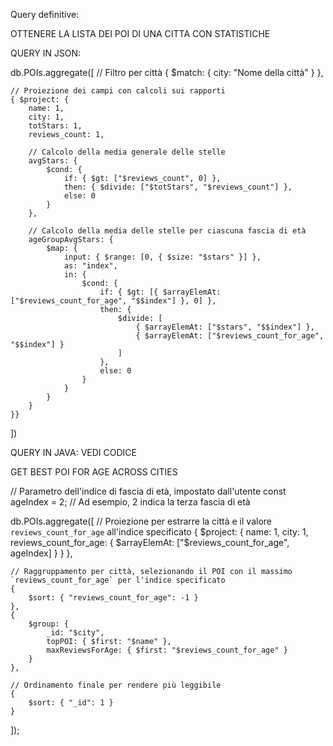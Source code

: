 Query definitive:

OTTENERE LA LISTA DEI POI DI UNA CITTA CON STATISTICHE

QUERY IN JSON:

db.POIs.aggregate([
// Filtro per città
{ $match: { city: "Nome della città" } },

    // Proiezione dei campi con calcoli sui rapporti
    { $project: {
        name: 1,
        city: 1,
        totStars: 1,
        reviews_count: 1,
        
        // Calcolo della media generale delle stelle
        avgStars: { 
            $cond: { 
                if: { $gt: ["$reviews_count", 0] },
                then: { $divide: ["$totStars", "$reviews_count"] },
                else: 0
            }
        },
        
        // Calcolo della media delle stelle per ciascuna fascia di età
        ageGroupAvgStars: {
            $map: {
                input: { $range: [0, { $size: "$stars" }] },
                as: "index",
                in: {
                    $cond: {
                        if: { $gt: [{ $arrayElemAt: ["$reviews_count_for_age", "$$index"] }, 0] },
                        then: {
                            $divide: [
                                { $arrayElemAt: ["$stars", "$$index"] },
                                { $arrayElemAt: ["$reviews_count_for_age", "$$index"] }
                            ]
                        },
                        else: 0
                    }
                }
            }
        }
    }}
])

QUERY IN JAVA: VEDI CODICE

GET BEST POI FOR AGE ACROSS CITIES

// Parametro dell'indice di fascia di età, impostato dall'utente
const ageIndex = 2;  // Ad esempio, 2 indica la terza fascia di età

db.POIs.aggregate([
// Proiezione per estrarre la città e il valore `reviews_count_for_age` all'indice specificato
{
$project: {
name: 1,
city: 1,
reviews_count_for_age: { $arrayElemAt: ["$reviews_count_for_age", ageIndex] }
}
},

    // Raggruppamento per città, selezionando il POI con il massimo `reviews_count_for_age` per l'indice specificato
    {
        $sort: { "reviews_count_for_age": -1 }
    },
    {
        $group: {
            _id: "$city",
            topPOI: { $first: "$name" },
            maxReviewsForAge: { $first: "$reviews_count_for_age" }
        }
    },

    // Ordinamento finale per rendere più leggibile
    {
        $sort: { "_id": 1 }
    }
]);
